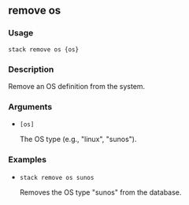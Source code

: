 ## remove os

### Usage

`stack remove os {os}`

### Description

Remove an OS definition from the system.

### Arguments

* `[os]`

   The OS type (e.g., "linux", "sunos").


### Examples

* `stack remove os sunos`

   Removes the OS type "sunos" from the database.



